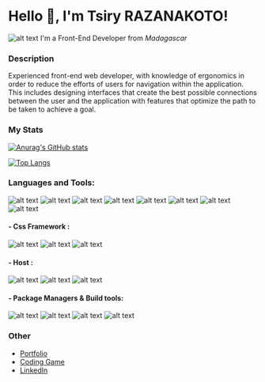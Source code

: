   # Hello 👋, I'm Tsiry RAZANAKOTO!  
  
![alt text](https://github.com/tsiryjl/tsiryjl/blob/master/imgBackground.png?raw=true)
 I'm a Front-End Developer from *Madagascar*
 
### Description
Experienced front-end web developer, with knowledge of ergonomics in order to reduce the efforts of users for navigation within the application. This includes designing interfaces that create the best possible connections between the user and the application with features that optimize the path to be taken to achieve a goal.
 
### My Stats
[![Anurag's GitHub stats](https://github-readme-stats.vercel.app/api?username=tsiryjl&show_icons=true&theme=radical)](https://github.com/tsiryjl)

[![Top Langs](https://github-readme-stats.vercel.app/api/top-langs/?username=tsiryjl&theme=radical&layout=compact)](https://github.com/tsiryjl)

### Languages and Tools: <br>
![alt text](https://img.shields.io/badge/HTML5-E34F26?style=for-the-badge&logo=html5&logoColor=white) ![alt text](https://img.shields.io/badge/CSS3-1572B6?style=for-the-badge&logo=css3&logoColor=white) 
![alt text](https://img.shields.io/badge/javascript-24292e?style=for-the-badge&logo=javascript&logoColor=yellow) 
![alt text](https://img.shields.io/badge/typescript-dedede?style=for-the-badge&logo=typescript&logoColor=17b1b1) 
![alt text](https://img.shields.io/badge/Sass-CC6699?style=for-the-badge&logo=sass&logoColor=white) ![alt text](https://img.shields.io/badge/Ruby-CC342D?style=for-the-badge&logo=ruby&logoColor=white) 
![alt text](https://img.shields.io/badge/Vue.js-35495E?style=for-the-badge&logo=vue.js&logoColor=4FC08D) 
 ![alt text](https://img.shields.io/badge/Ruby_on_Rails-CC0000?style=for-the-badge&logo=ruby-on-rails&logoColor=white) 

#### - Css Framework : 
![alt text](https://img.shields.io/badge/Bootstrap-563D7C?style=for-the-badge&logo=bootstrap&logoColor=white)
![alt text](https://img.shields.io/badge/tailwind_CSS-38B2AC?style=for-the-badge&logo=tailwind-css&logoColor=white) 
![alt text](https://img.shields.io/badge/materialize_css-eb7077?style=for-the-badge&logo=materializecss&logoColor=white) 

#### - Host :
![alt text](https://img.shields.io/badge/Heroku-430098?style=for-the-badge&logo=heroku&logoColor=white)
![alt text](https://img.shields.io/badge/Netlify-00C7B7?style=for-the-badge&logo=netlify&logoColor=white) 
![alt text](https://img.shields.io/badge/github-24292e?style=for-the-badge&logo=github&logoColor=white)

#### - Package Managers & Build tools:
![alt text](https://img.shields.io/badge/yarn-211748?style=for-the-badge&logo=yarn&logoColor=white)
![alt text](https://img.shields.io/badge/npm-820000?style=for-the-badge&logo=npm&logoColor=white)
![alt text](https://img.shields.io/badge/webpack-0ec0d2?style=for-the-badge&logo=webpack&logoColor=white)
![alt text](https://img.shields.io/badge/gulp-CC0000?style=for-the-badge&logo=gulp&logoColor=white)

### Other
- [Portfolio](https://tsiryjl.netlify.app)<br>
- [Coding Game](https://www.codingame.com/profile/6b98548ed6dd867d1845e862329435395346463)<br>
- [LinkedIn](https://www.linkedin.com/in/tsiry-razanakoto-b035a9170/)<br>
